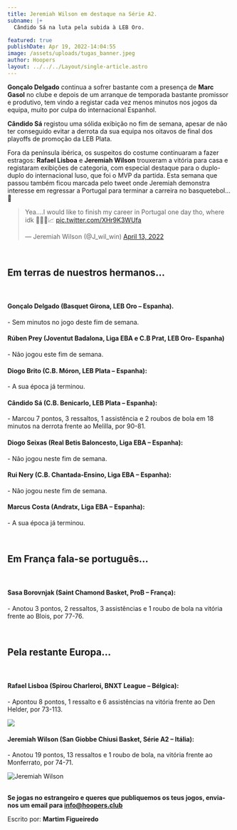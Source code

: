 ```yaml
---
title: Jeremiah Wilson em destaque na Série A2.
subname: |+
  Cândido Sá na luta pela subida à LEB Oro. 

featured: true
publishDate: Apr 19, 2022-14:04:55
image: /assets/uploads/tugas_banner.jpeg
author: Hoopers
layout: ../../../Layout/single-article.astro
---
```

**Gonçalo Delgado** continua a sofrer bastante com a presença de **Marc Gasol** no clube e depois de um arranque de temporada bastante promissor e produtivo, tem vindo a registar cada vez menos minutos nos jogos da equipa, muito por culpa do internacional Espanhol.

**Cândido Sá** registou uma sólida exibição no fim de semana, apesar de não ter conseguido evitar a derrota da sua equipa nos oitavos de final dos playoffs de promoção da LEB Plata.

Fora da península ibérica, os suspeitos do costume continuaram a fazer estragos: **Rafael Lisboa** e **Jeremiah Wilson** trouxeram a vitória para casa e registaram exibições de categoria, com especial destaque para o duplo-duplo do internacional luso, que foi o MVP da partida. Esta semana que passou também ficou marcada pelo tweet onde Jeremiah demonstra interesse em regressar a Portugal para terminar a carreira no basquetebol… 👀 

<blockquote class="twitter-tweet"><p lang="en" dir="ltr">Yea....I would like to finish my career in Portugal one day tho, where idk 🤷🏿‍♂️📈 <a href="https://t.co/XHr9K3WUfa">pic.twitter.com/XHr9K3WUfa</a></p>&mdash; Jeremiah Wilson (@J_wil_win) <a href="https://twitter.com/J_wil_win/status/1514040535924813828?ref_src=twsrc%5Etfw">April 13, 2022</a></blockquote>

</br>

## Em terras de nuestros hermanos…

</br>

#### Gonçalo Delgado (Basquet Girona, LEB Oro – Espanha).

\- Sem minutos no jogo deste fim de semana.

#### Rúben Prey (Joventut Badalona, Liga EBA e C.B Prat, LEB Oro- Espanha)

\- Não jogou este fim de semana.

#### Diogo Brito (C.B. Móron, LEB Plata – Espanha):

\- A sua época já terminou. 

#### Cândido Sá (C.B. Benicarlo, LEB Plata – Espanha):

\- Marcou 7 pontos, 3 ressaltos, 1 assistência e 2 roubos de bola em 18 minutos na derrota frente ao Melilla, por 90-81.

#### Diogo Seixas (Real Betis Baloncesto, Liga EBA – Espanha):

\- Não jogou neste fim de semana. 

#### Rui Nery (C.B. Chantada-Ensino, Liga EBA – Espanha):

\- Não jogou neste fim de semana.

#### Marcus Costa (Andratx, Liga EBA – Espanha):

\- A sua época já terminou.

</br>

## Em França fala-se português…

</br>

#### Sasa Borovnjak (Saint Chamond Basket, ProB – França):

\- Anotou 3 pontos, 2 ressaltos, 3 assistências e 1 roubo de bola na vitória frente ao Blois, por 77-76.

</br>

## Pela restante Europa…

</br>

#### Rafael Lisboa (Spirou Charleroi, BNXT League – Bélgica):

\- Apontou 8 pontos, 1 ressalto e 6 assistências na vitória frente ao Den Helder, por 73-113.

![](/assets/uploads/tugas_02.jpg)

#### Jeremiah Wilson (San Giobbe Chiusi Basket, Série A2 – Itália): 

\- Anotou 19 pontos, 13 ressaltos e 1 roubo de bola, na vitória frente ao Monferrato, por 74-71.

![Jeremiah Wilson](/assets/uploads/tugas_03.png "Jeremiah Wilson")

**\
Se jogas no estrangeiro e queres que publiquemos os teus jogos, envia-nos um email para info@hoopers.club**

Escrito por: **Martim Figueiredo**

<script async src="https://platform.twitter.com/widgets.js" charset="utf-8"></script>